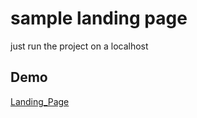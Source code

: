 # sample landing page
just run the project on a localhost

## Demo



[Landing_Page](http://pouya-shekari.gigfa.com/sample-landing-page-2/)
